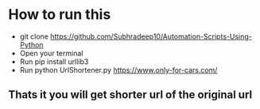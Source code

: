 # How to run this #
* git clone https://github.com/Subhradeep10/Automation-Scripts-Using-Python   
* Open your terminal 
* Run pip install urllib3 
* Run python UrlShortener.py https://www.only-for-cars.com/

## Thats it you will get shorter url of the original url ##